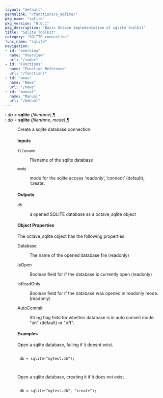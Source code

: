 ```yaml
---
layout: "default"
permalink: "/functions/6_sqlite/"
pkg_name: "sqlite"
pkg_version: "0.0.1"
pkg_description: "Basic Octave implementation of sqlite toolkit"
title: "Sqlite Toolkit"
category: "SQLITE connection"
func_name: "sqlite"
navigation:
- id: "overview"
  name: "Overview"
  url: "/index"
- id: "Functions"
  name: "Function Reference"
  url: "/functions"
- id: "news"
  name: "News"
  url: "/news"
- id: "manual"
  name: "Manual"
  url: "/manual"
---
```

<dl class="def">
<dt id="index-sqlite"><span class="category">: </span><span><em><var>db</var> =</em> <strong>sqlite</strong> <em>(<var>filename</var>)</em><a href='#index-sqlite' class='copiable-anchor'> &para;</a></span></dt>
<dt id="index-sqlite-1"><span class="category">: </span><span><em><var>db</var> =</em> <strong>sqlite</strong> <em>(<var>filename</var>, <var>mode</var>)</em><a href='#index-sqlite-1' class='copiable-anchor'> &para;</a></span></dt>
<dd><p>Create a sqlite database connection
</p>
<span id="Inputs"></span><h4 class="subsubheading">Inputs</h4>
<dl compact="compact">
<dt><span><code><var>filename</var></code></span></dt>
<dd><p>Filename of the sqlite database
 </p></dd>
<dt><span><code><var>mode</var></code></span></dt>
<dd><p>mode for the sqlite access &rsquo;readonly&rsquo;, &rsquo;connect&rsquo; (default), &rsquo;create&rsquo;.
 </p></dd>
</dl>

<span id="Outputs"></span><h4 class="subsubheading">Outputs</h4>
<dl compact="compact">
<dt><span><code><var>db</var></code></span></dt>
<dd><p>a opened SQLITE database as a octave_sqlite object
 </p></dd>
</dl>

<span id="Object-Properties"></span><h4 class="subsubheading">Object Properties</h4>
<p>The octave_sqlite object has the following properties:
</p>
<dl compact="compact">
<dt><span>Database</span></dt>
<dd><p>The name of the opened database file (readonly)
 </p></dd>
<dt><span>IsOpen</span></dt>
<dd><p>Boolean field for if the database is currently open (readonly)
 </p></dd>
<dt><span>IsReadOnly</span></dt>
<dd><p>Boolean field for if the database was opened in readonly mode. (readonly)
 </p></dd>
<dt><span>AutoCommit</span></dt>
<dd><p>String flag field for whether database is in auto commit mode. &quot;on&quot; (default) or &quot;off&quot;.
 </p></dd>
</dl>

<span id="Examples"></span><h4 class="subsubheading">Examples</h4>
<p>Open a sqlite database, failing if it doesnt exist.
 </p><div class="example">
<pre class="example"> <code>
 db = sqlite(&quot;mytest.db&quot;);
 </code>
 </pre></div>

<p>Open a sqlite database, creating it if it does not exist.
 </p><div class="example">
<pre class="example"> <code>
 db = sqlite(&quot;mytest.db&quot;, &quot;create&quot;);
 </code>
 </pre></div>

</dd></dl>